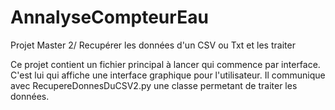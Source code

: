 # AnnalyseCompteurEau
Projet Master 2/ Recupérer les données d'un CSV ou Txt et les traiter

Ce projet contient un fichier principal à lancer qui commence par interface. C'est lui qui affiche une interface graphique pour l'utilisateur.
Il communique avec RecupereDonnesDuCSV2.py une classe permetant de traiter les données.
